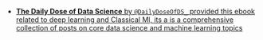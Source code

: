 - [**The Daily Dose of Data Science** by `@DailyDoseOfDS_` provided this ebook related to deep learning and Classical Ml, its a is a comprehensive collection of posts on core data science and machine learning topics](https://join.dailydoseofds.com/)
